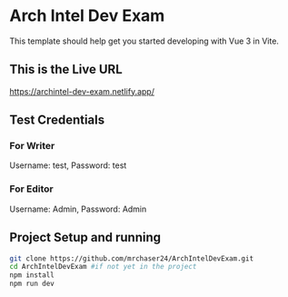 # Arch Intel Dev Exam

This template should help get you started developing with Vue 3 in Vite.

## This is the Live URL

https://archintel-dev-exam.netlify.app/

## Test Credentials

### For Writer

Username: test,
Password: test

### For Editor

Username: Admin,
Password: Admin

## Project Setup and running

```sh
git clone https://github.com/mrchaser24/ArchIntelDevExam.git
cd ArchIntelDevExam #if not yet in the project
npm install
npm run dev
```